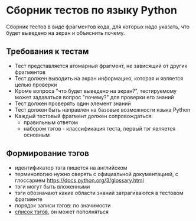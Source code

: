 # Сборник тестов по языку Python
Сборник тестов в виде фрагментов кода, для которых надо указать, что будет выведено на экран и объяснить почему. 

## Требования к тестам
- Тест представляется атомарный фрагмент, не зависящий от других фрагментов
- Тест должен выводить на экран информацию, которая и является целью проверки
- Кроме вопроса "что будет выведено на экран?", тестируемому может задаваться вопрос "почему?" для проверки его знаний
- Тест должен проверять один элемент знаний
- Тест должен быть направлен на базовые возможности языка Python
- Каждый тестовый фрагмент должен сопровождаться:
    - правильным ответом
    - набором тэгов - классификация теста, первый тэг является основным

## Формирование тэгов
- идентификатор тэга пишется на английском
- терминологию нужно сверять с официальной документацией, с глоссарием https://docs.python.org/3/glossary.html
- тэги могут быть вложенными
- тэги обозначают какие области знаний затрагиваются в тестовом фрагменте
- порядок записи тэгов: по значимости
- [список тэгов](TAGS.md), он может пополняться